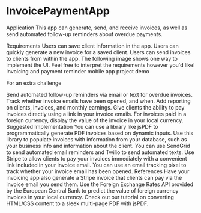 # InvoicePaymentApp
Application
This app can generate, send, and receive invoices, as well as send automated follow-up reminders about overdue payments.

Requirements
Users can save client information in the app.
Users can quickly generate a new invoice for a saved client.
Users can send invoices to clients from within the app.
The following image shows one way to implement the UI. Feel free to interpret the requirements however you'd like!
Invoicing and payment reminder mobile app project demo

For an extra challenge

Send automated follow-up reminders via email or text for overdue invoices.
Track whether invoice emails have been opened, and when.
Add reporting on clients, invoices, and monthly earnings.
Give clients the ability to pay invoices directly using a link in your invoice emails.
For invoices paid in a foreign currency, display the value of the invoice in your local currency.
Suggested Implementation
You can use a library like jsPDF to programmatically generate PDF invoices based on dynamic inputs. Use this library to populate invoices with information from your database, such as your business info and information about the client.
You can use SendGrid to send automated email reminders and Twilio to send automated texts.
Use Stripe to allow clients to pay your invoices immediately with a convenient link included in your invoice email.
You can use an email tracking pixel to track whether your invoice email has been opened.
References
Have your invoicing app also generate a Stripe invoice that clients can pay via the invoice email you send them.
Use the Foreign Exchange Rates API provided by the European Central Bank to predict the value of foreign currency invoices in your local currency.
Check out our tutorial on converting HTML/CSS content to a sleek multi-page PDF with jsPDF.